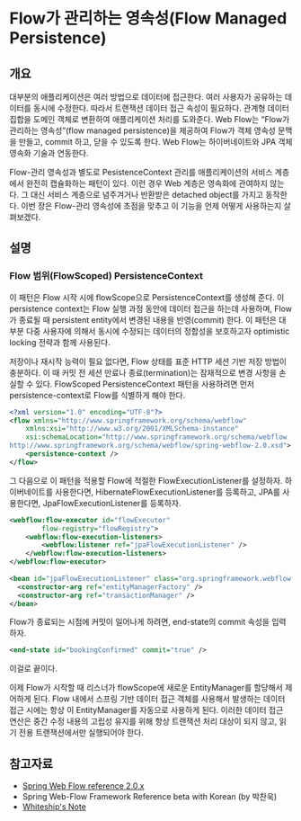 # Flow가 관리하는 영속성(Flow Managed Persistence)

## 개요

대부분의 애플리케이션은 여러 방법으로 데이터에 접근한다. 여러 사용자가 공유하는 데이터를 동시에 수정한다.
따라서 트랜잭션 데이터 접근 속성이 필요하다. 관계형 데이터 집합을 도메인 객체로 변환하여 애플리케이션 처리를 도와준다.
Web Flow는 “Flow가 관리하는 영속성”(flow managed persistence)을 제공하여 Flow가 객체 영속성 문맥을 만들고, commit 하고, 닫을 수 있도록 한다.
Web Flow는 하이버네이트와 JPA 객체 영속화 기술과 연동한다.

Flow-관리 영속성과 별도로 PesistenceContext 관리를 애플리케이션의 서비스 계층에서 완전히 캡슐화하는 패턴이 있다.
이런 경우 Web 계층은 영속화에 관여하지 않는다. 그 대신 서비스 계층으로 념주겨거나 반환받은 detached object를 가지고 동작한다.
이번 장은 Flow-관리 영속성에 초점을 맞추고 이 기능을 언제 어떻게 사용하는지 살펴보겠다.

## 설명

### Flow 범위(FlowScoped) PersistenceContext

이 패턴은 Flow 시작 시에 flowScope으로 PersistenceContext를 생성해 준다.
이 persistence context는 Flow 실행 과정 동안에 데이터 접근을 하는데 사용하며,
Flow가 종료될 때 persistent entity에서 변경된 내용을 반영(commit) 한다.
이 패턴은 대부분 다중 사용자에 의해서 동시에 수정되는 데이터의 정합성을 보호하고자 optimistic locking 전략과 함께 사용된다.

저장이나 재시작 능력이 필요 없다면, Flow 상태를 표준 HTTP 세션 기반 저장 방법이 충분하다.
이 때 커밋 전 세션 만료나 종료(termination)는 잠재적으로 변경 사항을 손실할 수 있다.
FlowScoped PersistenceContext 패턴을 사용하려면 먼저 persistence-context로 Flow를 식별하게 해야 한다.

```xml
<?xml version="1.0" encoding="UTF-8"?>
<flow xmlns="http://www.springframework.org/schema/webflow"
	xmlns:xsi="http://www.w3.org/2001/XMLSchema-instance"
	xsi:schemaLocation="http://www.springframework.org/schema/webflow
http://www.springframework.org/schema/webflow/spring-webflow-2.0.xsd">
	<persistence-context />
</flow>
```

그 다음으로 이 패턴을 적용할 Flow에 적절한 FlowExecutionListener를 설정하자.
하이버네이트를 사용한다면, HibernateFlowExecutionListener를 등록하고, JPA를 사용한다면, JpaFlowExecutionListener를 등록하자.

```xml
<webflow:flow-executor id="flowExecutor"
		flow-registry="flowRegistry">
	<webflow:flow-execution-listeners>
		<webflow:listener ref="jpaFlowExecutionListener" />
	</webflow:flow-execution-listeners>
</webflow:flow-executor>
 
<bean id="jpaFlowExecutionListener" class="org.springframework.webflow.persistence.JpaFlowExecutionListener">
  <constructor-arg ref="entityManagerFactory" />
  <constructor-arg ref="transactionManager" />
</bean>
```

Flow가 종료되는 시점에 커밋이 일어나게 하려면, end-state의 commit 속성을 입력하자.

```xml
<end-state id="bookingConfirmed" commit="true" />
```

이걸로 끝이다.

이제 Flow가 시작할 때 리스너가 flowScope에 새로운 EntityManager를 할당해서 제어하게 된다.
Flow 내에서 스프링 기반 데이터 접근 객체를 사용해서 발생하는 데이터 접근 시에는 항상 이 EntityManager를 자동으로 사용하게 된다.
이러한 데이터 접근 연산은 중간 수정 내용의 고립성 유지를 위해 항상 트랜잭션 처리 대상이 되지 않고, 읽기 전용 트랜잭션에서만 실행되어야 한다.

## 참고자료

- [Spring Web Flow reference 2.0.x](http://static.springframework.org/spring-webflow/docs/2.0.x/reference/html/index.html)
- Spring Web-Flow Framework Reference beta with Korean (by 박찬욱)
- [Whiteship's Note](http://whiteship.me/2146)